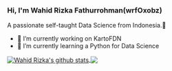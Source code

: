 ### Hi, I'm Wahid Rizka Fathurrohman(wrfOxobz) 
A passionate self-taught Data Science from Indonesia.👋

- 🌼 I’m currently working on KartoFDN
- 🚀 I’m currently learning a Python for Data Science

<a href="https://github.com/anuraghazra/github-readme-stats">
  <img align="center" src="https://github-readme-stats.vercel.app/api?username=wrfOxobz&show_icons=true&include_all_commits=true&theme=react" alt="Wahid Rizka's github stats" />
</a>

<a href="https://github.com/anuraghazra/github-readme-stats">
  <img align="center" src="https://github-readme-stats.vercel.app/api/top-langs/?username=wrfOxobz&layout=compact&theme=react" />
</a>

